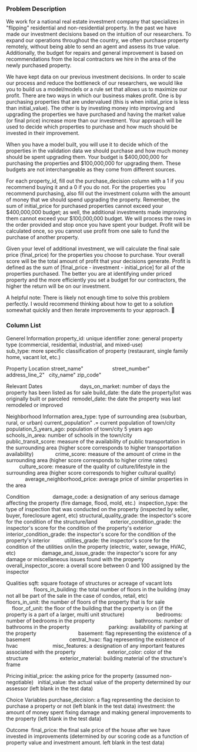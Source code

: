 
### Problem Description

We work for a national real estate investment company that specializes in "flipping" residential and non-residential property. In the past we have made our investment decisions based on the intuition of our researchers. To expand our operations throughout the country, we often purchase property remotely, without being able to send an agent and assess its true value. Additionally, the budget for repairs and general improvement is based on recommendations from the local contractors we hire in the area of the newly purchased property.

We have kept data on our previous investment decisions. In order to scale our process and reduce the bottleneck of our researchers, we would like you to build us a model/models or a rule set that allows us to maximize our profit. There are two ways in which our business makes profit. One is by purchasing properties that are undervalued (this is when initial_price is less than initial_value). The other is by investing money into improving and upgrading the properties we have purchased and having the market value (or final price) increase more than our investment. Your approach will be used to decide which properties to purchase and how much should be invested in their improvement.

When you have a model built, you will use it to decide which of the properties in the validation data we should purchase and how much money should be spent upgrading them. Your budget is $400,000,000 for purchasing the properties and $100,000,000 for upgrading them. These budgets are not interchangeable as they come from different sources.

For each property_id, fill out the purchase_decision column with a 1 if you recommend buying it and a 0 if you do not. For the properties you recommend purchasing, also fill out the investment column with the amount of money that we should spend upgrading the property. Remember, the sum of initial_price for purchased properties cannot exceed your $400,000,000 budget; as well, the additional investments made improving them cannot exceed your $100,000,000 budget. We will process the rows in the order provided and stop once you have spent your budget. Profit will be calculated once, so you cannot use profit from one sale to fund the purchase of another property.

Given your level of additional investment, we will calculate the final sale price (final_price) for the properties you choose to purchase. Your overall score will be the total amount of profit that your decisions generate. Profit is defined as the sum of [final_price - investment - initial_price] for all of the properties purchased. The better you are at identifying under priced property and the more efficiently you set a budget for our contractors, the higher the return will be on our investment.

A helpful note: There is likely not enough time to solve this problem perfectly. I would recommend thinking about how to get to a solution somewhat quickly and then iterate improvements to your approach.

### Column List

Generel Information
property_id: unique identifier
zone: general property type (commercial, residential, industrial, and mixed-use)                              
sub_type: more specific classification of property (restaurant, single family home, vacant lot, etc.)  

Property Location
street_name"                   
street_number"                      
address_line_2"  
city_name"
zip_code"                           

Relevant Dates                         
days_on_market: number of days the property has been listed as for sale
build_date: the date the property/lot was originally built or parceled 
remodel_date: the date the property was last remodeled or improved

Neighborhood Information
area_type: type of surrounding area (suburban, rural, or urban)
current_population" .= current population of town/city 
population_5_years_ago: population of town/city 5 years ago                  
schools_in_area: number of schools in the town/city                    
public_transit_score: measure of the availability of public transportation in the surrounding area (higher score corresponds to higher transportation availability)              
crime_score: measure of the amount of crime in the surrounding area (higher score corresponds to higher crime rates)                        
culture_score: measure of the quality of culture/lifestyle in the surrounding area (higher score corresponds to higher cultural quality)                      
average_neighborhood_price: average price of similar properties in the area                          

Condition               
damage_code: a designation of any serious damage affecting the property (fire damage, flood, mold, etc.) 
inspection_type: the type of inspection that was conducted on the property (inspected by seller, buyer, foreclosure agent, etc)
structural_quality_grade: the inspector's score for the condition of the structure/land        
exterior_condition_grade: the inspector's score for the condition of the property's exterior        
interior_condition_grade: the inspector's score for the condition of the property's interior         
utilities_grade: the inspector's score for the condition of the utilities on/in the property (electric, water, sewage, HVAC, etc)                 
damage_and_issue_grade: the inspector's score for any damage or miscellaneous issues found with the property
overall_inspector_score: a overall score between 0 and 100 assigned by the inspector

Qualities
sqft: square footage of structures or acreage of vacant lots                                
floors_in_building: the total number of floors in the building (may not all be part of the sale in the case of condos, retail, etc)                
floors_in_unit: the number of floors of the property that is for sale                     
floor_of_unit: the floor of the building that the property is on (if the property is a part of a larger, multi unit structure)                     
bedrooms: number of bedrooms in the property                           
bathrooms: number of bathrooms in the property                          
parking: availability of parking at the property                            
basement: flag representing the existence of a basement                          
central_hvac: flag representing the existence of hvac                       
misc_features: a designation of any important features associated with the property                     
exterior_color: color of the structure                     
exterior_material: building material of the structure's frame 

Pricing
initial_price: the asking price for the property (assumed non-negotiable)  
initial_value: the actual value of the property determined by our assessor (left blank in the test data)

Choice Variables
purchase_decision: a flag representing the decision to purchase a property or not (left blank in the test data)
investment: the amount of money spent fixing damage and making general improvements to the property (left blank in the test data)

Outcome 
final_price: the final sale price of the house after we have invested in improvements (determined by our scoring code as a function of property value and investment amount. left blank in the test data)




